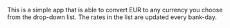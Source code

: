 This is a simple app that is able to convert EUR to any currency you choose from the drop-down list. The rates in the list are updated every bank-day.